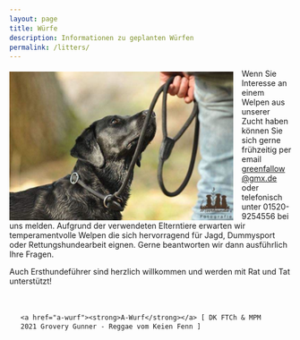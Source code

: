 ```yaml
---
layout: page
title: Würfe
description: Informationen zu geplanten Würfen
permalink: /litters/
---
```


<div style="float: left;
    margin-top: 5px;
    margin-right: 15px;">
  <img style="float:left;" src="/assets/litters/hannah-lovely.png" width="400" title="Hannah, by Elly Lange">
</div>
Wenn Sie Interesse an einem Welpen aus unserer Zucht haben können Sie sich gerne frühzeitig per email <a href="mailto:greenfallow@gmx.de">greenfallow@gmx.de</a> oder telefonisch unter 01520-9254556 bei uns melden.
Aufgrund der verwendeten Elterntiere erwarten wir temperamentvolle Welpen die sich hervorragend für Jagd, Dummysport oder Rettungshundearbeit eignen.
Gerne beantworten wir dann ausführlich Ihre Fragen.

Auch Ersthundeführer sind herzlich willkommen und werden mit Rat und Tat unterstützt!





<div style=" margin: 20px;float:left;">
    
    <a href="a-wurf"><strong>A-Wurf</strong></a> [ DK FTCh & MPM 2021 Grovery Gunner - Reggae vom Keien Fenn ] 

</div>

